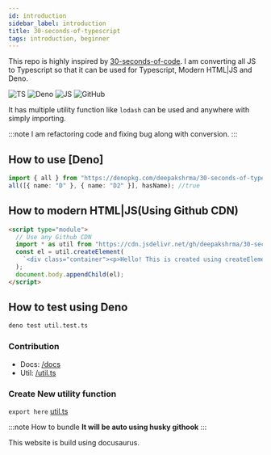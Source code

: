 ```yaml
---
id: introduction
sidebar_label: introduction
title: 30-seconds-of-typescript
tags: introduction, beginner
---
```


This repo is highly inspired by [30-seconds-of-code](https://github.com/30-seconds/30-seconds-of-code). I am converting all JS to Typescript so that it can be used for Typescript, Modern HTML|JS and Deno.

![TS](https://img.shields.io/badge/supports-typescript-blue.svg?style=flat-square)
![Deno](https://img.shields.io/badge/supports-deno-green.svg?style=flat-square)
![JS](https://img.shields.io/badge/supports-javascript-yellow.svg?style=flat-square)
![GitHub](https://img.shields.io/github/license/deepakshrma/30-seconds-of-typescript)

It has multiple utility function like `lodash` can be used and anywhere with simply importing.

:::note
I am refactoring code and fixing bug along with conversion.
:::

## How to use [Deno]

```ts
import { all } from "https://denopkg.com/deepakshrma/30-seconds-of-typescript/util.ts";
all([{ name: "D" }, { name: "D2" }], hasName); //true
```

## How to modern HTML|JS(Using Github CDN)

```html
<script type="module">
  // Use any Github CDN
  import * as util from "https://cdn.jsdelivr.net/gh/deepakshrma/30-seconds-of-typescript/util.js";
  const el = util.createElement(
    `<div class="container"><p>Hello! This is created using createElement!! </p></div>`
  );
  document.body.appendChild(el);
</script>
```

## How to test using Deno

```bash
deno test util.test.ts
```

### Contribution

- Docs: [/docs](/docs)
- Util: [/util.ts](/util.ts)

### Create New utility function

`export here` [util.ts](https://github.com/deepakshrma/30-seconds-of-typescript/blob/master/util.ts)

:::note How to bundle
**It will be auto using husky githook**
:::

This website is build using docusaurus.
